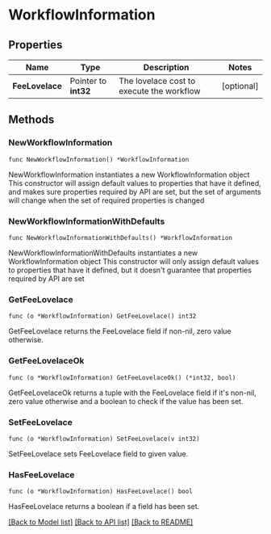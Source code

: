 # WorkflowInformation

## Properties

Name | Type | Description | Notes
------------ | ------------- | ------------- | -------------
**FeeLovelace** | Pointer to **int32** | The lovelace cost to execute the workflow | [optional] 

## Methods

### NewWorkflowInformation

`func NewWorkflowInformation() *WorkflowInformation`

NewWorkflowInformation instantiates a new WorkflowInformation object
This constructor will assign default values to properties that have it defined,
and makes sure properties required by API are set, but the set of arguments
will change when the set of required properties is changed

### NewWorkflowInformationWithDefaults

`func NewWorkflowInformationWithDefaults() *WorkflowInformation`

NewWorkflowInformationWithDefaults instantiates a new WorkflowInformation object
This constructor will only assign default values to properties that have it defined,
but it doesn't guarantee that properties required by API are set

### GetFeeLovelace

`func (o *WorkflowInformation) GetFeeLovelace() int32`

GetFeeLovelace returns the FeeLovelace field if non-nil, zero value otherwise.

### GetFeeLovelaceOk

`func (o *WorkflowInformation) GetFeeLovelaceOk() (*int32, bool)`

GetFeeLovelaceOk returns a tuple with the FeeLovelace field if it's non-nil, zero value otherwise
and a boolean to check if the value has been set.

### SetFeeLovelace

`func (o *WorkflowInformation) SetFeeLovelace(v int32)`

SetFeeLovelace sets FeeLovelace field to given value.

### HasFeeLovelace

`func (o *WorkflowInformation) HasFeeLovelace() bool`

HasFeeLovelace returns a boolean if a field has been set.


[[Back to Model list]](../README.md#documentation-for-models) [[Back to API list]](../README.md#documentation-for-api-endpoints) [[Back to README]](../README.md)



